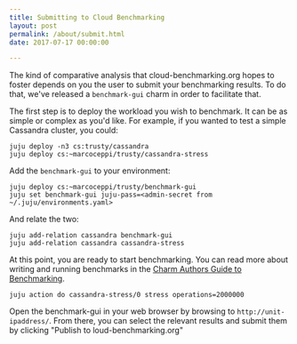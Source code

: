```yaml
---
title: Submitting to Cloud Benchmarking
layout: post
permalink: /about/submit.html
date: 2017-07-17 00:00:00

---
```


The kind of comparative analysis that cloud-benchmarking.org hopes to foster depends on you the user to submit your benchmarking results. To do that, we've released a `benchmark-gui` charm in order to facilitate that.

The first step is to deploy the workload you wish to benchmark. It can be as simple or complex as you'd like. For example, if you wanted to test a simple Cassandra cluster, you could:

```
juju deploy -n3 cs:trusty/cassandra
juju deploy cs:~marcoceppi/trusty/cassandra-stress
```


Add the `benchmark-gui` to your environment:


```
juju deploy cs:~marcoceppi/trusty/benchmark-gui
juju set benchmark-gui juju-pass=<admin-secret from ~/.juju/environments.yaml>
```

And relate the two:


```
juju add-relation cassandra benchmark-gui
juju add-relation cassandra cassandra-stress
```

At this point, you are ready to start benchmarking. You can read more about writing and running benchmarks in the [Charm Authors Guide to Benchmarking](https://jujucharms.com/docs/stable/authors-charm-benchmarks).


```
juju action do cassandra-stress/0 stress operations=2000000
```


Open the benchmark-gui in your web browser by browsing to `http://unit-ipaddress/`. From there, you can select the relevant results and submit them by clicking "Publish to loud-benchmarking.org"
